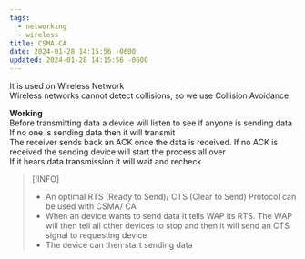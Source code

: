 ```yaml
---
tags:
  - networking
  - wireless
title: CSMA-CA
date: 2024-01-28 14:15:56 -0600
updated: 2024-01-28 14:15:56 -0600
---
```


It is used on Wireless Network  
Wireless networks cannot detect collisions, so we use Collision Avoidance

**Working**  
Before transmitting data a device will listen to see if anyone is sending data  
If no one is sending data then it will transmit  
The receiver sends back an ACK once the data is received. If no ACK is received the sending device will start the process all over  
If it hears data transmission it will wait and recheck

 > [!INFO]
 > * An optimal RTS (Ready to Send)/ CTS (Clear to Send) Protocol can be used with CSMA/ CA
 > * When an device wants to send data it tells WAP its RTS. The WAP will then tell all other devices to stop and then it will send an CTS signal to requesting device
 > * The device can then start sending data
